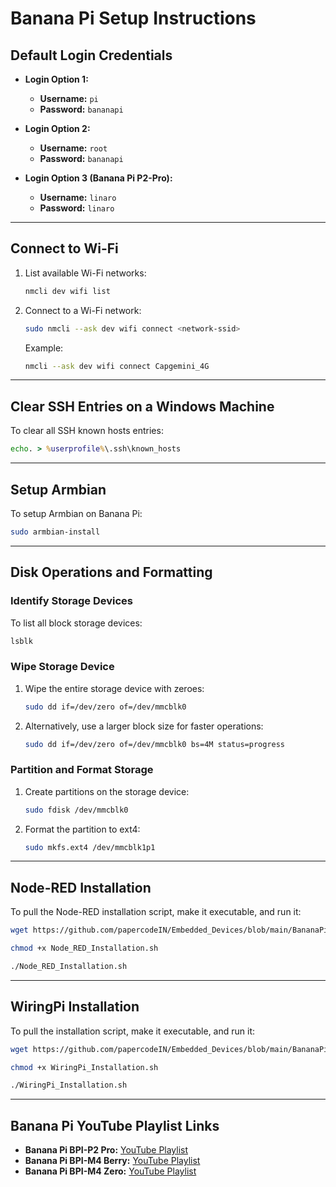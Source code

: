 # Banana Pi Setup Instructions  

## **Default Login Credentials**
- **Login Option 1:**  
  - **Username:** `pi`  
  - **Password:** `bananapi`  

- **Login Option 2:**  
  - **Username:** `root`  
  - **Password:** `bananapi`  

- **Login Option 3 (Banana Pi P2-Pro):**  
  - **Username:** `linaro`  
  - **Password:** `linaro`  

---

## **Connect to Wi-Fi**
1. List available Wi-Fi networks:
   ```bash
   nmcli dev wifi list
   ```
2. Connect to a Wi-Fi network:
   ```bash
   sudo nmcli --ask dev wifi connect <network-ssid>
   ```
   Example:
   ```bash
   nmcli --ask dev wifi connect Capgemini_4G
   ```

---

## **Clear SSH Entries on a Windows Machine**
To clear all SSH known hosts entries:
```cmd
echo. > %userprofile%\.ssh\known_hosts
```

---

## **Setup Armbian**
To setup Armbian on Banana Pi:
```bash
sudo armbian-install
```

---

## **Disk Operations and Formatting**

### **Identify Storage Devices**
To list all block storage devices:
```bash
lsblk
```

### **Wipe Storage Device**
1. Wipe the entire storage device with zeroes:
   ```bash
   sudo dd if=/dev/zero of=/dev/mmcblk0
   ```
2. Alternatively, use a larger block size for faster operations:
   ```bash
   sudo dd if=/dev/zero of=/dev/mmcblk0 bs=4M status=progress
   ```

### **Partition and Format Storage**
1. Create partitions on the storage device:
   ```bash
   sudo fdisk /dev/mmcblk0
   ```
2. Format the partition to ext4:
   ```bash
   sudo mkfs.ext4 /dev/mmcblk1p1
   ```

---

## **Node-RED Installation**
To pull the Node-RED installation script, make it executable, and run it:
  
```bash 
wget https://github.com/papercodeIN/Embedded_Devices/blob/main/BananaPi/Node_RED_Installation.sh
```

```bash
chmod +x Node_RED_Installation.sh
```

```bash
./Node_RED_Installation.sh
```

---

## **WiringPi Installation**
To pull the installation script, make it executable, and run it:
  
```bash 
wget https://github.com/papercodeIN/Embedded_Devices/blob/main/BananaPi/WiringPi_Installation.sh
```

```bash
chmod +x WiringPi_Installation.sh
```

```bash
./WiringPi_Installation.sh
```

---
## **Banana Pi YouTube Playlist Links**

- **Banana Pi BPI-P2 Pro:** [YouTube Playlist](https://www.youtube.com/playlist?list=PLxrSjjYyzaaJf7wXYRMxTi6N13cYAuab-)  
- **Banana Pi BPI-M4 Berry:** [YouTube Playlist](https://www.youtube.com/playlist?list=PLxrSjjYyzaaJXDh-iKOQY-EMEp0uqdyD2)  
- **Banana Pi BPI-M4 Zero:** [YouTube Playlist](https://www.youtube.com/playlist?list=PLxrSjjYyzaaJ4cOlBL80YnnAXfSN2oSzT)
